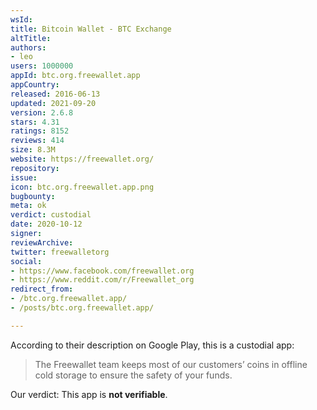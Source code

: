 ```yaml
---
wsId: 
title: Bitcoin Wallet - BTC Exchange
altTitle: 
authors:
- leo
users: 1000000
appId: btc.org.freewallet.app
appCountry: 
released: 2016-06-13
updated: 2021-09-20
version: 2.6.8
stars: 4.31
ratings: 8152
reviews: 414
size: 8.3M
website: https://freewallet.org/
repository: 
issue: 
icon: btc.org.freewallet.app.png
bugbounty: 
meta: ok
verdict: custodial
date: 2020-10-12
signer: 
reviewArchive: 
twitter: freewalletorg
social:
- https://www.facebook.com/freewallet.org
- https://www.reddit.com/r/Freewallet_org
redirect_from:
- /btc.org.freewallet.app/
- /posts/btc.org.freewallet.app/

---
```


According to their description on Google Play, this is a custodial app:

> The Freewallet team keeps most of our customers’ coins in offline cold storage
to ensure the safety of your funds.

Our verdict: This app is **not verifiable**.
